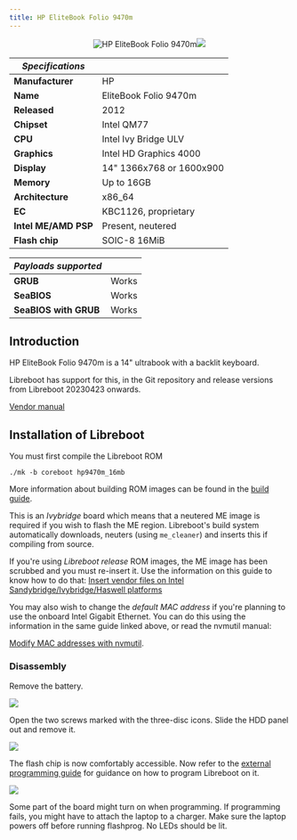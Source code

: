 ```yaml
---
title: HP EliteBook Folio 9470m
---
```


<div class="specs">
<center>
<img tabindex=1 alt="HP EliteBook Folio 9470m" class="p" src="https://av.libreboot.org/hp9470m/grub.jpg" /><span class="f"><img src="https://av.libreboot.org/hp9470m/grub.jpg" /></span>
</center>

| ***Specifications***      |                                   |
|---------------------------|-----------------------------------|
| **Manufacturer**          | HP                                |
| **Name**                  | EliteBook Folio 9470m             |
| **Released**              | 2012                              |
| **Chipset**               | Intel QM77                        |
| **CPU**                   | Intel Ivy Bridge ULV              |
| **Graphics**              | Intel HD Graphics 4000            |
| **Display**               | 14" 1366x768 or 1600x900          |
| **Memory**                | Up to 16GB                        |
| **Architecture**          | x86_64                            |
| **EC**                    | KBC1126, proprietary              |
| **Intel ME/AMD PSP**      | Present, neutered                 |
| **Flash chip**            | SOIC-8 16MiB                      |


| ***Payloads supported***  |       |
|---------------------------|-------|
| **GRUB**                  | Works |
| **SeaBIOS**               | Works |
| **SeaBIOS with GRUB**     | Works |
</div>

## Introduction

HP EliteBook Folio 9470m is a 14" ultrabook with a backlit keyboard.

Libreboot has support for this, in the Git repository and release versions
from Libreboot 20230423 onwards.

[Vendor manual](https://web.archive.org/web/20240509202822/http://h10032.www1.hp.com/ctg/Manual/c03909856.pdf)

## Installation of Libreboot

You must first compile the Libreboot ROM

    ./mk -b coreboot hp9470m_16mb

More information about building ROM images can be found in
the [build guide](../build).

This is an *Ivybridge* board which means that a neutered ME image is required
if you wish to flash the ME region. Libreboot's build system automatically
downloads, neuters (using `me_cleaner`) and inserts this if compiling from
source.

If you're using *Libreboot release* ROM images, the ME image has been scrubbed
and you must re-insert it. Use the information on this guide to know how
to do that:
[Insert vendor files on Intel Sandybridge/Ivybridge/Haswell
platforms](../install/ivy_has_common)

You may also wish to change the *default MAC address* if you're planning to
use the onboard Intel Gigabit Ethernet. You can do this using the information
in the same guide linked above, or read the nvmutil manual:

[Modify MAC addresses with nvmutil](../install/nvmutil).

### Disassembly

Remove the battery.

![](https://av.libreboot.org/hp9470m/00_battery.jpg)

Open the two screws marked with the three-disc icons.
Slide the HDD panel out and remove it.

![](https://av.libreboot.org/hp9470m/01_panel.jpg)

The flash chip is now comfortably accessible. Now refer to the
[external programming guide](../install/spi.html) for guidance on how
to program Libreboot on it.

![](https://av.libreboot.org/hp9470m/02_flash.jpg)

Some part of the board might turn on when programming. If programming fails,
you might have to attach the laptop to a charger. Make sure the laptop
powers off before running flashprog. No LEDs should be lit.

